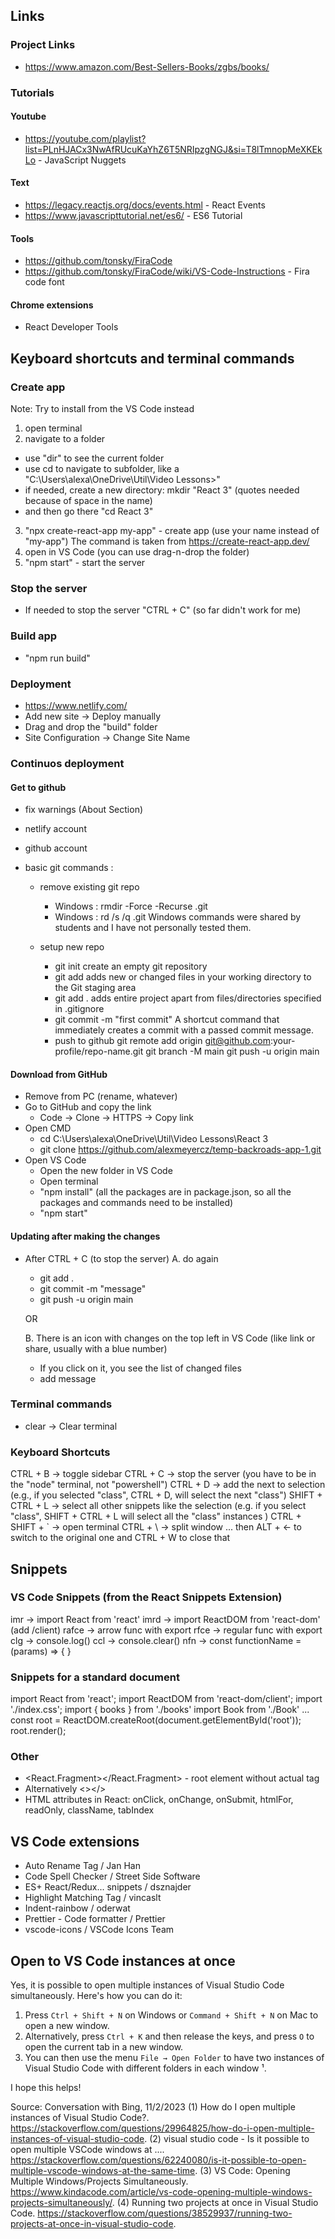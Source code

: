 ## Links

### Project Links

- https://www.amazon.com/Best-Sellers-Books/zgbs/books/

### Tutorials

#### Youtube

- https://youtube.com/playlist?list=PLnHJACx3NwAfRUcuKaYhZ6T5NRIpzgNGJ&si=T8lTmnopMeXKEkLo - JavaScript Nuggets

#### Text

- https://legacy.reactjs.org/docs/events.html - React Events
- https://www.javascripttutorial.net/es6/ - ES6 Tutorial

#### Tools

- https://github.com/tonsky/FiraCode
- https://github.com/tonsky/FiraCode/wiki/VS-Code-Instructions - Fira code font

#### Chrome extensions

- React Developer Tools

## Keyboard shortcuts and terminal commands

### Create app

Note: Try to install from the VS Code instead

1. open terminal
2. navigate to a folder

- use "dir" to see the current folder
- use cd to navigate to subfolder, like a "C:\Users\alexa\OneDrive\Util\Video Lessons>"
- if needed, create a new directory: mkdir "React 3" (quotes needed because of space in the name)
- and then go there "cd React 3"

3. "npx create-react-app my-app" - create app (use your name instead of "my-app") The command is taken from https://create-react-app.dev/
4. open in VS Code (you can use drag-n-drop the folder)
5. "npm start" - start the server

### Stop the server

- If needed to stop the server "CTRL + C" (so far didn't work for me)

### Build app

- "npm run build"

### Deployment

- https://www.netlify.com/
- Add new site -> Deploy manually
- Drag and drop the "build" folder
- Site Configuration -> Change Site Name

### Continuos deployment

#### Get to github

- fix warnings (About Section)

- netlify account
- github account
- basic git commands :

  - remove existing git repo

    - Windows : rmdir -Force -Recurse .git
    - Windows : rd /s /q .git
      Windows commands were shared by students and I have not personally tested them.

  - setup new repo
    - git init
      create an empty git repository
    - git add
      adds new or changed files in your working directory
      to the Git staging area
    - git add .
      adds entire project
      apart from files/directories specified in .gitignore
    - git commit -m "first commit"
      A shortcut command that immediately creates a commit
      with a passed commit message.
    - push to github
      git remote add origin git@github.com:your-profile/repo-name.git
      git branch -M main
      git push -u origin main

#### Download from GitHub

- Remove from PC (rename, whatever)
- Go to GitHub and copy the link
  - Code -> Clone -> HTTPS -> Copy link
- Open CMD
  - cd C:\Users\alexa\OneDrive\Util\Video Lessons\React 3
  - git clone https://github.com/alexmeyercz/temp-backroads-app-1.git
- Open VS Code
  - Open the new folder in VS Code
  - Open terminal
  - "npm install" (all the packages are in package.json, so all the packages and commands need to be installed)
  - "npm start"

#### Updating after making the changes

- After CTRL + C (to stop the server)
  A. do again

  - git add .
  - git commit -m "message"
  - git push -u origin main

  OR

  B. There is an icon with changes on the top left in VS Code (like link or share, usually with a blue number)

  - If you click on it, you see the list of changed files
  - add message

### Terminal commands

- clear -> Clear terminal

### Keyboard Shortcuts

CTRL + B -> toggle sidebar
CTRL + C -> stop the server (you have to be in the "node" terminal, not "powershell")
CTRL + D -> add the next to selection (e.g., if you selected "class", CTRL + D, will select the next "class")
SHIFT + CTRL + L -> select all other snippets like the selection (e.g. if you select "class", SHIFT + CTRL + L will select all the "class" instances )
CTRL + SHIFT + ` -> open terminal
CTRL + \ -> split window
... then ALT + <- to switch to the original one and CTRL + W to close that

## Snippets

### VS Code Snippets (from the React Snippets Extension)

imr → import React from 'react'
imrd → import ReactDOM from 'react-dom' (add /client)
rafce → arrow func with export
rfce → regular func with export
clg → console.log()
ccl → console.clear()
nfn → const functionName = (params) => { }

### Snippets for a standard document

import React from 'react';
import ReactDOM from 'react-dom/client';
import './index.css';
import { books } from './books'
import Book from './Book'
...
const root = ReactDOM.createRoot(document.getElementById('root'));
root.render(<BookList />);

### Other

- <React.Fragment></React.Fragment> - root element without actual tag
- Alternatively <></>
- HTML attributes in React: onClick, onChange, onSubmit, htmlFor, readOnly, className, tabIndex

## VS Code extensions

- Auto Rename Tag / Jan Han
- Code Spell Checker / Street Side Software
- ES+ React/Redux... snippets / dsznajder
- Highlight Matching Tag / vincaslt
- Indent-rainbow / oderwat
- Prettier - Code formatter / Prettier
- vscode-icons / VSCode Icons Team

## Open to VS Code instances at once

Yes, it is possible to open multiple instances of Visual Studio Code simultaneously. Here's how you can do it:

1. Press `Ctrl + Shift + N` on Windows or `Command + Shift + N` on Mac to open a new window.
2. Alternatively, press `Ctrl + K` and then release the keys, and press `O` to open the current tab in a new window.
3. You can then use the menu `File → Open Folder` to have two instances of Visual Studio Code with different folders in each window ¹.

I hope this helps!

Source: Conversation with Bing, 11/2/2023
(1) How do I open multiple instances of Visual Studio Code?. https://stackoverflow.com/questions/29964825/how-do-i-open-multiple-instances-of-visual-studio-code.
(2) visual studio code - Is it possible to open multiple VSCode windows at .... https://stackoverflow.com/questions/62240080/is-it-possible-to-open-multiple-vscode-windows-at-the-same-time.
(3) VS Code: Opening Multiple Windows/Projects Simultaneously. https://www.kindacode.com/article/vs-code-opening-multiple-windows-projects-simultaneously/.
(4) Running two projects at once in Visual Studio Code. https://stackoverflow.com/questions/38529937/running-two-projects-at-once-in-visual-studio-code.
